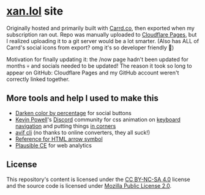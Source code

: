 # [xan.lol](https://xan.lol) site

Originally hosted and primarily built with [Carrd.co](https://carrd.co), then exported when my subscription ran out. Repo was manually uploaded to [Cloudflare Pages](https://pages.cloudflare.com/), but I realized uploading it to a git server would be a lot smarter. (Also has ALL of Carrd's social icons from export? omg it's so developer friendly 🥰)

Motivation for finally updating it: the /now page hadn't been updated for months 💀 and socials needed to be updated!
The reason it took so long to appear on GitHub: Cloudflare Pages and my GitHub account weren't correctly linked together.

## More tools and help I used to make this

- [Darken color by percentage](https://mdigi.tools/darken-color/?percentage=75) for social buttons
- [Kevin Powell](https://www.kevinpowell.co/)'s [Discord](https://discord.gg/9Rc6WNhNGJ) community for css animation on [keyboard navigation](https://discord.com/channels/436251713830125568/1045906337126699028) and putting things [in corners](https://discord.com/channels/436251713830125568/1029877005270909119)
- [avif cli](https://github.com/lovell/avif-cli) (no thanks to online converters, they all suck!)
- [Reference for HTML arrow symbol](https://www.toptal.com/designers/htmlarrows/arrows/right-arrow/)
- [Plausible CE](https://github.com/plausible/community-edition) for web analytics

## License

This repository's content is licensed under the [CC BY-NC-SA 4.0](https://creativecommons.org/licenses/by-nc-sa/4.0/) license and the source code is licensed under [Mozilla Public License 2.0](LICENSE).
